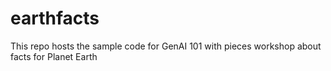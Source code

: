 # earthfacts
This repo hosts the sample code for GenAI 101 with pieces workshop about facts for Planet Earth

